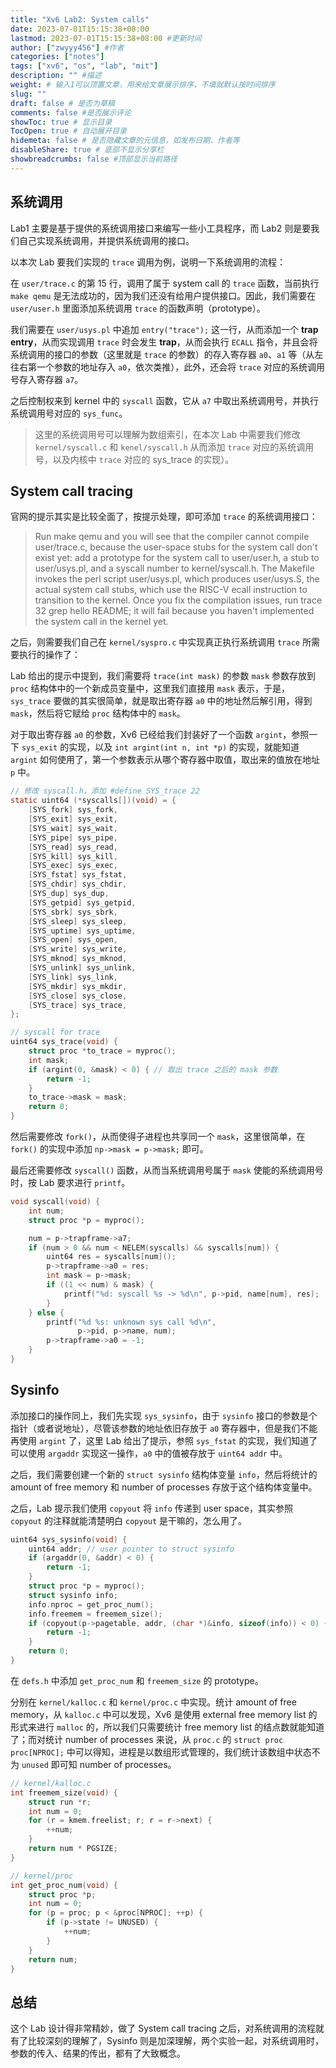 ```yaml
---
title: "Xv6 Lab2: System calls"
date: 2023-07-01T15:15:38+08:00
lastmod: 2023-07-01T15:15:38+08:00 #更新时间
author: ["zwyyy456"] #作者
categories: ["notes"]
tags: ["xv6", "os", "lab", "mit"]
description: "" #描述
weight: # 输入1可以顶置文章，用来给文章展示排序，不填就默认按时间排序
slug: ""
draft: false # 是否为草稿
comments: false #是否展示评论
showToc: true # 显示目录
TocOpen: true # 自动展开目录
hidemeta: false # 是否隐藏文章的元信息，如发布日期、作者等
disableShare: true # 底部不显示分享栏
showbreadcrumbs: false #顶部显示当前路径
---
```

## 系统调用

Lab1 主要是基于提供的系统调用接口来编写一些小工具程序，而 Lab2 则是要我们自己实现系统调用，并提供系统调用的接口。

以本次 Lab 要我们实现的 `trace` 调用为例，说明一下系统调用的流程：

在 `user/trace.c` 的第 $15$ 行，调用了属于 system call 的 `trace` 函数，当前执行 `make qemu` 是无法成功的，因为我们还没有给用户提供接口。因此，我们需要在 `user/user.h` 里面添加系统调用 `trace` 的函数声明（prototype）。

我们需要在 `user/usys.pl` 中追加 `entry("trace");` 这一行，从而添加一个 **trap entry**，从而实现调用 `trace` 时会发生 **trap**，从而会执行 `ECALL` 指令，并且会将系统调用的接口的参数（这里就是 `trace` 的参数）的存入寄存器 `a0`、`a1` 等（从左往右第一个参数的地址存入 `a0`，依次类推），此外，还会将 `trace` 对应的系统调用号存入寄存器 `a7`。

之后控制权来到 kernel 中的 `syscall` 函数，它从 `a7` 中取出系统调用号，并执行系统调用号对应的 `sys_func`。

> 这里的系统调用号可以理解为数组索引，在本次 Lab 中需要我们修改 `kernel/syscall.c` 和 `kenel/syscall.h` 从而添加 `trace` 对应的系统调用号，以及内核中 `trace` 对应的 sys_trace 的实现）。

## System call tracing

官网的提示其实是比较全面了，按提示处理，即可添加 `trace` 的系统调用接口：

> Run make qemu and you will see that the compiler cannot compile user/trace.c, because the user-space stubs for the system call don't exist yet: add a prototype for the system call to user/user.h, a stub to user/usys.pl, and a syscall number to kernel/syscall.h. The Makefile invokes the perl script user/usys.pl, which produces user/usys.S, the actual system call stubs, which use the RISC-V ecall instruction to transition to the kernel. Once you fix the compilation issues, run trace 32 grep hello README; it will fail because you haven't implemented the system call in the kernel yet. 

之后，则需要我们自己在 `kernel/syspro.c` 中实现真正执行系统调用 `trace` 所需要执行的操作了：

Lab 给出的提示中提到，我们需要将 `trace(int mask)` 的参数 `mask` 参数存放到 `proc` 结构体中的一个新成员变量中，这里我们直接用 `mask` 表示，于是，`sys_trace` 要做的其实很简单，就是取出寄存器 `a0` 中的地址然后解引用，得到 `mask`，然后将它赋给 `proc` 结构体中的 `mask`。

对于取出寄存器 `a0` 的参数，Xv6 已经给我们封装好了一个函数 `argint`，参照一下 `sys_exit` 的实现，以及 `int argint(int n, int *p)` 的实现，就能知道 `argint` 如何使用了，第一个参数表示从哪个寄存器中取值，取出来的值放在地址 `p` 中。

```c
// 修改 syscall.h，添加 #define SYS_trace 22
static uint64 (*syscalls[])(void) = {
    [SYS_fork] sys_fork,
    [SYS_exit] sys_exit,
    [SYS_wait] sys_wait,
    [SYS_pipe] sys_pipe,
    [SYS_read] sys_read,
    [SYS_kill] sys_kill,
    [SYS_exec] sys_exec,
    [SYS_fstat] sys_fstat,
    [SYS_chdir] sys_chdir,
    [SYS_dup] sys_dup,
    [SYS_getpid] sys_getpid,
    [SYS_sbrk] sys_sbrk,
    [SYS_sleep] sys_sleep,
    [SYS_uptime] sys_uptime,
    [SYS_open] sys_open,
    [SYS_write] sys_write,
    [SYS_mknod] sys_mknod,
    [SYS_unlink] sys_unlink,
    [SYS_link] sys_link,
    [SYS_mkdir] sys_mkdir,
    [SYS_close] sys_close,
    [SYS_trace] sys_trace,
};

// syscall for trace
uint64 sys_trace(void) {
    struct proc *to_trace = myproc();
    int mask;
    if (argint(0, &mask) < 0) { // 取出 trace 之后的 mask 参数
        return -1;
    }
    to_trace->mask = mask;
    return 0;
}
```

然后需要修改 `fork()`，从而使得子进程也共享同一个 `mask`，这里很简单，在 `fork()` 的实现中添加 `np->mask = p->mask;` 即可。

最后还需要修改 `syscall()` 函数，从而当系统调用号属于 `mask` 使能的系统调用号时，按 Lab 要求进行 `printf`。

```c
void syscall(void) {
    int num;
    struct proc *p = myproc();

    num = p->trapframe->a7;
    if (num > 0 && num < NELEM(syscalls) && syscalls[num]) {
        uint64 res = syscalls[num]();
        p->trapframe->a0 = res;
        int mask = p->mask;
        if ((1 << num) & mask) {
            printf("%d: syscall %s -> %d\n", p->pid, name[num], res);
        }
    } else {
        printf("%d %s: unknown sys call %d\n",
               p->pid, p->name, num);
        p->trapframe->a0 = -1;
    }
}
```

## Sysinfo

添加接口的操作同上，我们先实现 `sys_sysinfo`，由于 `sysinfo` 接口的参数是个指针（或者说地址），尽管该参数的地址依旧存放于 `a0` 寄存器中，但是我们不能再使用 `argint` 了，这里 Lab 给出了提示，参照 `sys_fstat` 的实现，我们知道了可以使用 `argaddr` 实现这一操作，`a0` 中的值被存放于 `uint64 addr` 中。

之后，我们需要创建一个新的 `struct sysinfo` 结构体变量 `info`，然后将统计的 amount of free memory 和 number of processes 存放于这个结构体变量中。

之后，Lab 提示我们使用 `copyout` 将 `info` 传递到 user space，其实参照 `copyout` 的注释就能清楚明白 `copyout` 是干嘛的，怎么用了。

```c
uint64 sys_sysinfo(void) {
    uint64 addr; // user pointer to struct sysinfo
    if (argaddr(0, &addr) < 0) {
        return -1;
    }
    struct proc *p = myproc();
    struct sysinfo info;
    info.nproc = get_proc_num();
    info.freemem = freemem_size();
    if (copyout(p->pagetable, addr, (char *)&info, sizeof(info)) < 0) {
        return -1;
    }
    return 0;
}
```

在 `defs.h` 中添加 `get_proc_num` 和 `freemem_size` 的 prototype。

分别在 `kernel/kalloc.c` 和 `kernel/proc.c` 中实现。统计 amount of free memory，从 `kalloc.c` 中可以发现，Xv6 是使用 external free memory list 的形式来进行 `malloc` 的，所以我们只需要统计 free memory list 的结点数就能知道了；而对统计 number of processes 来说，从 `proc.c` 的 `struct proc proc[NPROC];` 中可以得知，进程是以数组形式管理的，我们统计该数组中状态不为 `unused` 即可知 number of processes。

```c
// kernel/kalloc.c
int freemem_size(void) {
    struct run *r;
    int num = 0;
    for (r = kmem.freelist; r; r = r->next) {
        ++num;
    }
    return num * PGSIZE;
}

// kernel/proc
int get_proc_num(void) {
    struct proc *p;
    int num = 0;
    for (p = proc; p < &proc[NPROC]; ++p) {
        if (p->state != UNUSED) {
            ++num;
        }
    }
    return num;
}
```

## 总结

这个 Lab 设计得非常精妙，做了 System call tracing 之后，对系统调用的流程就有了比较深刻的理解了，Sysinfo 则是加深理解，两个实验一起，对系统调用时，参数的传入、结果的传出，都有了大致概念。


